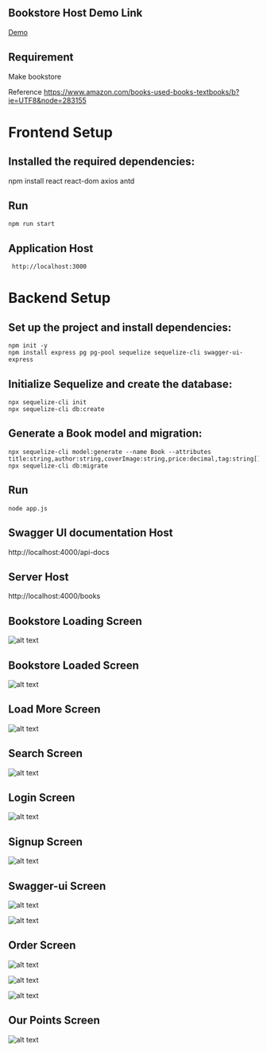 ## Bookstore Host Demo Link

 [Demo](https://Gowthami0301.github.io/Hyperhire/)


## Requirement
Make bookstore

Reference https://www.amazon.com/books-used-books-textbooks/b?ie=UTF8&node=283155

# Frontend Setup

## Installed the required dependencies:
   npm install react react-dom axios antd
## Run
    npm run start
## Application Host 
     http://localhost:3000

# Backend Setup

## Set up the project and install dependencies:
    npm init -y
    npm install express pg pg-pool sequelize sequelize-cli swagger-ui-express

## Initialize Sequelize and create the database:
    npx sequelize-cli init
    npx sequelize-cli db:create

## Generate a Book model and migration:
    npx sequelize-cli model:generate --name Book --attributes title:string,author:string,coverImage:string,price:decimal,tag:string[]
    npx sequelize-cli db:migrate
## Run
    node app.js
## Swagger UI documentation Host
   http://localhost:4000/api-docs
## Server Host
   http://localhost:4000/books

## Bookstore Loading Screen

![alt text](https://github.com/Gowthami0301/Hyperhire/blob/master/src/assets/6.png)

## Bookstore Loaded Screen

![alt text](https://github.com/Gowthami0301/Hyperhire/blob/master/src/assets/1.png)


## Load More Screen

![alt text](https://github.com/Gowthami0301/Hyperhire/blob/master/src/assets/2.png)


## Search Screen

![alt text](https://github.com/Gowthami0301/Hyperhire/blob/master/src/assets/3.png)

## Login Screen

![alt text](https://github.com/Gowthami0301/Hyperhire/blob/master/src/assets/4.png)

## Signup Screen

![alt text](https://github.com/Gowthami0301/Hyperhire/blob/master/src/assets/5.png)

## Swagger-ui Screen

![alt text](https://github.com/Gowthami0301/Hyperhire/blob/master/src/assets/7.png)

![alt text](https://github.com/Gowthami0301/Hyperhire/blob/master/src/assets/8.png)


## Order Screen

![alt text](https://github.com/Gowthami0301/Hyperhire/blob/master/src/assets/9.png)

![alt text](https://github.com/Gowthami0301/Hyperhire/blob/master/src/assets/10.png)

![alt text](https://github.com/Gowthami0301/Hyperhire/blob/master/src/assets/11.png)

## Our Points Screen

![alt text](https://github.com/Gowthami0301/Hyperhire/blob/master/src/assets/12.png)




